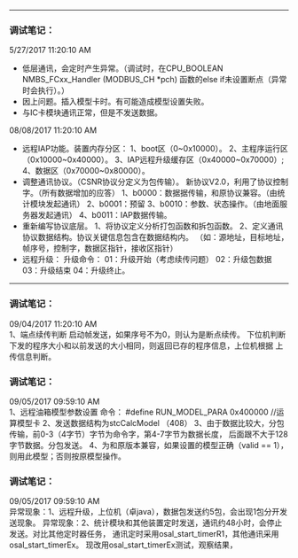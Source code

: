 ***
### 调试笔记：
5/27/2017 11:20:10 AM 

- 低层通讯，会定时产生异常。（调试时，在CPU_BOOLEAN  NMBS_FCxx_Handler (MODBUS_CH  *pch) 函数的else if未设置断点（异常时会执行）。）
- 因上问题。插入模型卡时。有可能造成模型设置失败。
- 与IC卡模块通讯正常，但是不发送数据。

08/08/2017 11:20:10 AM 
- 远程IAP功能。装置内存分区：
        1、boot区（0~0x10000）。
        2、主程序运行区（0x10000~0x40000）。
        3、IAP远程升级缓存区（0x40000~0x70000）;
        4、数据区（0x70000~0x80000）。
- 调整通讯协议。（CSNR协议分定义为包传输）。
        新协议V2.0，利用了协议控制字。（所有数据增加的应答）
        1、b0000：数据据传输，和原协议兼容。（由统计模块发起通讯）
        2、b0001：预留
        3、b0010：参数、状态操作。（由地面服务器发起通讯）
        4、b0011：IAP数据传输。
- 重新编写协议底层。
        1、将协议定义分析打包函数和拆包函数。
        2、定义通讯协议数据结构。协议关键信息包含在数据结构内。
          （如：源地址，目标地址，帧序号，控制字，数据区指针，接收区指针）
- 远程升级：
升级命令：   01：升级开始（考虑续传问题）
             02：升级包数据
             03：升级结束
             04：升级终止。

***
### 调试笔记：
09/04/2017 11:20:10 AM        
1、端点续传判断
   启动帧发送，如果序号不为0，则认为是断点续传。
   下位机判断下发的程序大小和以前发送的大小相同，则返回已存的程序信息，上位机根据
   上传信息判断。
   
### 调试笔记：
09/05/2017 09:59:10 AM        
1、远程油箱模型参数设置
命令：   #define		RUN_MODEL_PARA      0x400000		//运算模型卡
2、发送数据结构为stcCalcModel （408）
3、由于数据比较大，分包传输，前0-3（4字节）字节为命令字，第4-7字节为数据长度，
   后面跟不大于128字节数据。分包发送。
4、为和原版本兼容，如果设置的模型正确（valid == 1），则用此模型；否则按原模型操作。


### 调试笔记：
09/05/2017 09:59:10 AM   
异常现象：1、远程升级，上位机（卓java），数据包发送约5包，会出现1包分开发送现象。
异常现象：2、统计模块和其他装置定时发送，通讯约48小时，会停止发送。对比其他定时器任务，
            通讯定时采用osal_start_timerR1，其他通讯采用osal_start_timerEx。
            现改用osal_start_timerEx测试，观察结果，

    
   

        